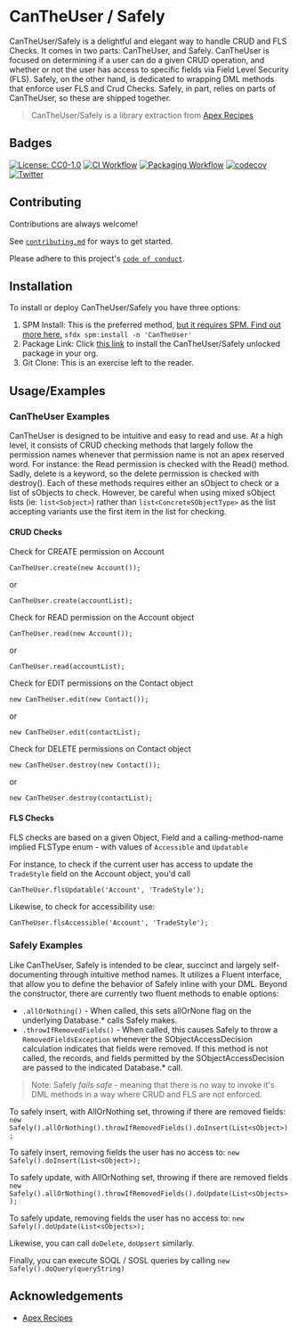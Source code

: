 # CanTheUser / Safely

CanTheUser/Safely is a delightful and elegant way to handle CRUD and FLS Checks. It comes in two parts: CanTheUser, and Safely. CanTheUser is focused on determining if a user can do a given CRUD operation, and whether or not the user has access to specific fields via Field Level Security (FLS). Safely, on the other hand, is dedicated to wrapping DML methods that enforce user FLS and Crud Checks. Safely, in part, relies on parts of CanTheUser, so these are shipped together.

> CanTheUser/Safely is a library extraction from [Apex Recipes](https://www.github.com/trailheadapps/apex-recipes)

## Badges

[![License: CC0-1.0](https://img.shields.io/badge/License-CC0%201.0-orange.svg)](http://creativecommons.org/publicdomain/zero/1.0/)
[![CI Workflow](https://github.com/codefriar/CanTheUser/workflows/CI/badge.svg)](_https://github.com/codefriar/CanTheUser/actions?query=workflow%3ACI_)
[![Packaging Workflow](https://github.com/codefriar/CanTheUser/workflows/Packaging/badge.svg)](_https://github.com/codefriar/CanTheUser/actions?query=workflow%3APackaging_) [![codecov](https://codecov.io/gh/codefriar/CanTheUser/branch/main/graph/badge.svg)](_https://codecov.io/gh/codefriar/CanTheUser_)
[![Twitter](https://img.shields.io/twitter/follow/Codefriar.svg?style=social)](https://img.shields.io/twitter/follow/Codefriar.svg?style=social)

## Contributing

Contributions are always welcome!

See [`contributing.md`](https://github.com/codefriar/CanTheUser/blob/main/CONTRIBUTION.md) for ways to get started.

Please adhere to this project's [`code of conduct`](https://github.com/codefriar/CanTheUser/blob/main/CODE_OF_CONDUCT.md).

## Installation

To install or deploy CanTheUser/Safely you have three options:

1. SPM Install: This is the preferred method, [but it requires SPM. Find out more here.](https://spm-registry.herokuapp.com/)
   `sfdx spm:install -n 'CanTheUser'`
1. Package Link: Click [this link](https://login.salesforce.com/packaging/installPackage.apexp?p0=04t5e000000up1pAAA) to install the CanTheUser/Safely unlocked package in your org.
1. Git Clone: This is an exercise left to the reader.

## Usage/Examples

### CanTheUser Examples

CanTheUser is designed to be intuitive and easy to read and use. At a high level, it consists of CRUD checking methods that largely follow the permission names whenever that permission name is not an apex reserved word. For instance: the Read permission is checked with the Read() method. Sadly, delete is a keyword, so the delete permission is checked with destroy(). Each of these methods requires either an sObject to check or a list of sObjects to check. However, be careful when using mixed sObject lists (ie: `list<Sobject>`) rather than `list<ConcreteSObjectType>` as the list accepting variants use the first item in the list for checking.

#### CRUD Checks

Check for CREATE permission on Account

`CanTheUser.create(new Account());`

or

`CanTheUser.create(accountList);`

Check for READ permission on the Account object

`CanTheUser.read(new Account());`

or

`CanTheUser.read(accountList);`

Check for EDIT permissions on the Contact object

`new CanTheUser.edit(new Contact());`

or

`new CanTheUser.edit(contactList);`

Check for DELETE permissions on Contact object

`new CanTheUser.destroy(new Contact());`

or

`new CanTheUser.destroy(contactList);`

#### FLS Checks

FLS checks are based on a given Object, Field and a calling-method-name implied FLSType enum - with values of `Accessible` and `Updatable`

For instance, to check if the current user has access to update the `TradeStyle` field on the Account object, you'd call

`CanTheUser.flsUpdatable('Account', 'TradeStyle');`

Likewise, to check for accessibility use:

`CanTheUser.flsAccessible('Account', 'TradeStyle');`

### Safely Examples

Like CanTheUser, Safely is intended to be clear, succinct and largely self-documenting through intuitive method names. It utilizes a Fluent interface, that allow you to define the behavior of Safely inline with your DML. Beyond the constructor, there are currently two fluent methods to enable options:

- `.allOrNothing()` - When called, this sets allOrNone flag on the underlying Database.* calls Safely makes.
- `.throwIfRemovedFields()` - When called, this causes Safely to throw a `RemovedFieldsException` whenever the SObjectAccessDecision calculation indicates that fields were removed. If this method is not called, the records, and fields permitted by the SObjectAccessDecision are passed to the indicated Database.* call. 

> Note: Safely *fails safe* - meaning that there is no way to invoke it's DML methods in a way where CRUD and FLS are not enforced.

To safely insert, with AllOrNothing set, throwing if there are removed fields:
`new Safely().allOrNothing().throwIfRemovedFields().doInsert(List<sObject>);`

To safely insert, removing fields the user has no access to:
`new Safely().doInsert(List<sObject>);`

To safely update, with AllOrNothing set, throwing if there are removed fields
`new Safely().allOrNothing().throwIfRemovedFields().doUpdate(List<sObjects>);`

To safely update, removing fields the user has no access to:
`new Safely().doUpdate(List<sObjects>);`

Likewise, you can call `doDelete`, `doUpsert` similarly. 

Finally, you can execute SOQL / SOSL queries by calling `new Safely().doQuery(queryString)`

## Acknowledgements

-   [Apex Recipes](https://www.github.com/trailheadapps/apex-recipes)
